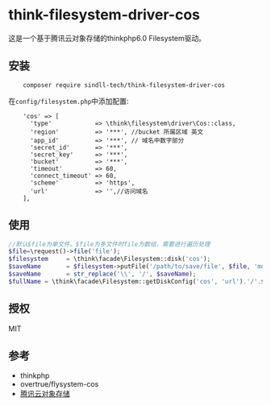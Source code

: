 # think-filesystem-driver-cos

这是一个基于腾讯云对象存储的thinkphp6.0 Filesystem驱动。

## 安装

```shell script
    composer require sindll-tech/think-filesystem-driver-cos
```

在`config/filesystem.php`中添加配置:

```
    'cos' => [
      'type'            => \think\filesystem\driver\Cos::class,
      'region'          => '***', //bucket 所属区域 英文
      'app_id'          => '***', // 域名中数字部分
      'secret_id'       => '***',
      'secret_key'      => '***',
      'bucket'          => '***',
      'timeout'         => 60,
      'connect_timeout' => 60,
      'scheme'          => 'https',
      'url'             => '',//访问域名
    ],
```
    


## 使用

```php
//默认$file为单文件。$file为多文件时file为数组，需要进行遍历处理
$file=\request()->file('file');
$filesystem     = \think\facade\Filesystem::disk('cos');
$saveName       = $filesystem->putFile('/path/to/save/file', $file, 'md5');
$saveName       = str_replace('\\', '/', $saveName);
$fullName = \think\facade\Filesystem::getDiskConfig('cos', 'url').'/'.$saveName;
```


## 授权

MIT


## 参考

- thinkphp
- overtrue/flysystem-cos
- [腾讯云对象存储](https://cloud.tencent.com/document/product/436)
